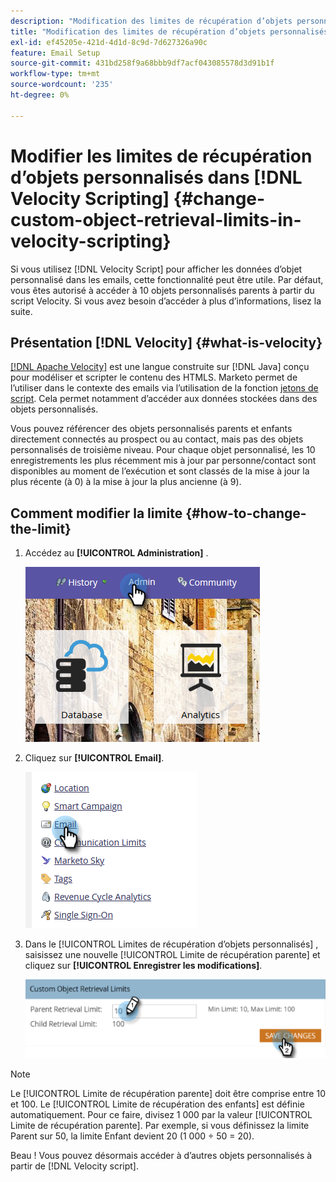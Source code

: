 ```yaml
---
description: "Modification des limites de récupération d’objets personnalisés dans [!DNL Velocity Scripting] - Documents Marketo - Documentation du produit"
title: "Modification des limites de récupération d’objets personnalisés dans [!DNL Velocity Scripting]"
exl-id: ef45205e-421d-4d1d-8c9d-7d627326a90c
feature: Email Setup
source-git-commit: 431bd258f9a68bbb9df7acf043085578d3d91b1f
workflow-type: tm+mt
source-wordcount: '235'
ht-degree: 0%

---
```


# Modifier les limites de récupération d’objets personnalisés dans [!DNL Velocity Scripting] {#change-custom-object-retrieval-limits-in-velocity-scripting}

Si vous utilisez [!DNL Velocity Script] pour afficher les données d’objet personnalisé dans les emails, cette fonctionnalité peut être utile. Par défaut, vous êtes autorisé à accéder à 10 objets personnalisés parents à partir du script Velocity. Si vous avez besoin d’accéder à plus d’informations, lisez la suite.

## Présentation [!DNL Velocity] {#what-is-velocity}

[[!DNL Apache Velocity]](https://velocity.apache.org/) est une langue construite sur [!DNL Java] conçu pour modéliser et scripter le contenu des HTMLS. Marketo permet de l’utiliser dans le contexte des emails via l’utilisation de la fonction [jetons de script](/help/marketo/product-docs/email-marketing/general/using-tokens/create-an-email-script-token.md). Cela permet notamment d’accéder aux données stockées dans des objets personnalisés.

Vous pouvez référencer des objets personnalisés parents et enfants directement connectés au prospect ou au contact, mais pas des objets personnalisés de troisième niveau. Pour chaque objet personnalisé, les 10 enregistrements les plus récemment mis à jour par personne/contact sont disponibles au moment de l’exécution et sont classés de la mise à jour la plus récente (à 0) à la mise à jour la plus ancienne (à 9).

## Comment modifier la limite {#how-to-change-the-limit}

1. Accédez au **[!UICONTROL Administration]** .

   ![](assets/change-custom-object-retrieval-limits-in-velocity-scripting-1.png)

1. Cliquez sur **[!UICONTROL Email]**.

   ![](assets/change-custom-object-retrieval-limits-in-velocity-scripting-2.png)

1. Dans le [!UICONTROL Limites de récupération d’objets personnalisés] , saisissez une nouvelle [!UICONTROL Limite de récupération parente] et cliquez sur **[!UICONTROL Enregistrer les modifications]**.

   ![](assets/change-custom-object-retrieval-limits-in-velocity-scripting-3.png)

>[!NOTE]
>
>Le [!UICONTROL Limite de récupération parente] doit être comprise entre 10 et 100. Le [!UICONTROL Limite de récupération des enfants] est définie automatiquement. Pour ce faire, divisez 1 000 par la valeur [!UICONTROL Limite de récupération parente]. Par exemple, si vous définissez la limite Parent sur 50, la limite Enfant devient 20 (1 000 ÷ 50 = 20).

Beau ! Vous pouvez désormais accéder à d’autres objets personnalisés à partir de [!DNL Velocity script].
